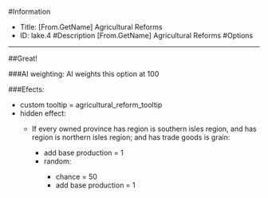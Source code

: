 #Information
 - Title: [From.GetName] Agricultural Reforms
 - ID: lake.4
#Description
[From.GetName] Agricultural Reforms
#Options

___
##Great!

###AI weighting:
AI weights this option at 100


###Efects:<ul><li>custom tooltip = agricultural_reform_tooltip</li><li>hidden effect:</li><ul><li>If every owned province has region is southern isles region, and has region is northern isles region; and  has trade goods is grain:</li><ul><li>add base production = 1</li><li>random:</li><ul><li>chance = 50</li><li>add base production = 1</li></ul></ul></ul></ul>
